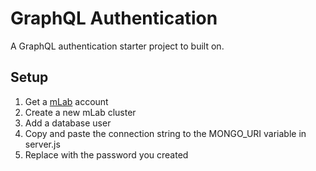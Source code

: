 # GraphQL Authentication

A GraphQL authentication starter project to built on.

## Setup

1. Get a [mLab](https://mlab.com/) account
2. Create a new mLab cluster
3. Add a database user
4. Copy and paste the connection string to the MONGO_URI variable in server.js
5. Replace <password> with the password you created
